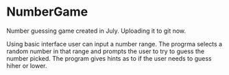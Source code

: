 # NumberGame

Number guessing game created in July. Uploading it to git now.

Using basic interface user can input a number range. The progrma selects a random number in that range and prompts the user to try to guess the number picked.
The program gives hints as to if the user needs to guess hiher or lower.
